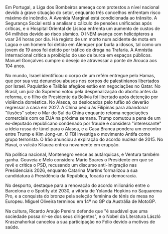 Em Portugal, a Liga dos Bombeiros ameaça com protestos a nível nacional devido à grave situação do setor, enquanto três concelhos enfrentam risco máximo de incêndio. A Avenida Marginal está condicionada ao trânsito. A Segurança Social está a analisar o cálculo de pensões unificadas após críticas, e o Hospital Oriental de Lisboa enfrenta um aumento de custos de 64 milhões devido ao risco sísmico. O INEM avança com helicópteros a voar 24 horas por dia. Há registo de um morto num acidente de mota em Lagoa e um homem foi detido em Alenquer por burla a idosos, tal como um jovem de 19 anos foi detido por tráfico de droga na Trafaria. A Amnistia Internacional critica a proibição do uso de burca em espaços públicos. Manuel Gonçalves cumpre o desejo de atravessar a ponte de Arouca aos 104 anos.

No mundo, Israel identificou o corpo de um refém entregue pelo Hamas, que por sua vez denunciou abusos nos corpos de palestinianos libertados por Israel. Paquistão e Talibãs afegãos estão em negociações no Qatar. No Brasil, um juiz do Supremo votou pela despenalização do aborto antes da reforma, e o filho do Presidente da Bolívia foi libertado após detenção por violência doméstica. No Alasca, os deslocados pelo tufão só deverão regressar a casa em 2027. A China pediu às Filipinas para abandonar "ilusões" sobre o Mar do Sul da China enquanto retoma negociações comerciais com os EUA na próxima semana. Trump comutou a pena de um ex-deputado republicano condenado por fraude e considera "interessante" a ideia russa de túnel para o Alasca, e a Casa Branca pondera um encontro entre Trump e Kim Jong-un. O FBI investiga o movimento Antifa como grupo terrorista. O Irão anunciou a expiração do acordo nuclear de 2015. No Havai, o vulcão Kilauea entrou novamente em erupção.

Na política nacional, Montenegro vence as autárquicas, e Ventura também ganha. Gouveia e Melo considera Mário Soares o Presidente em que se revê e critica o PSD, recusando um discurso anti-imigração nas Presidenciais 2026, enquanto Catarina Martins formalizou a sua candidatura à Presidência da República, focada na democracia.

No desporto, destaque para a renovação do acordo milionário entre o Barcelona e o Spotify até 2030, a vitória de Yolanda Hopkins no Saquarema Pro, e a conquista do bronze pela seleção feminina de ténis de mesa no Europeu. Miguel Oliveira terminou em 14º no GP da Austrália de MotoGP.

Na cultura, Ricardo Araújo Pereira defende que "é saudável que uma sociedade possa rir-se dos seus dirigentes", e o Nobel da Literatura László Krasznahorkai cancelou a sua participação no Fólio devido a motivos de saúde.